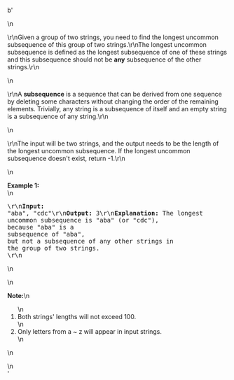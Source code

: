 b'<div class="question-description">\n<p><p>\r\nGiven a group of two strings, you need to find the longest uncommon subsequence of this group of two strings.\r\nThe longest uncommon subsequence is defined as the longest subsequence of one of these strings and this subsequence should not be <b>any</b> subsequence of the other strings.\r\n</p>\n<p>\r\nA <b>subsequence</b> is a sequence that can be derived from one sequence by deleting some characters without changing the order of the remaining elements. Trivially, any string is a subsequence of itself and an empty string is a subsequence of any string.\r\n</p>\n<p>\r\nThe input will be two strings, and the output needs to be the length of the longest uncommon subsequence. If the longest uncommon subsequence doesn\'t exist, return -1.\r\n</p>\n<p><b>Example 1:</b><br/>\n<pre>\r\n<b>Input:</b> "aba", "cdc"\r\n<b>Output:</b> 3\r\n<b>Explanation:</b> The longest uncommon subsequence is "aba" (or "cdc"), <br/>because "aba" is a subsequence of "aba", <br/>but not a subsequence of any other strings in the group of two strings. \r\n</pre>\n</p>\n<p><b>Note:</b>\n<ol>\n<li>Both strings\' lengths will not exceed 100.</li>\n<li>Only letters from a ~ z will appear in input strings. </li>\n</ol>\n</p></p>\n</div>'